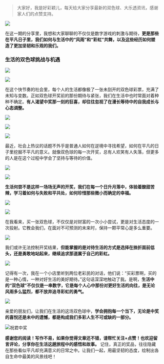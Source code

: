 > 大家好，我是好彩颖儿，每天给大家分享最新的双色球、大乐透资讯，感谢家人们的点赞支持。


![](https://cdn.jsdelivr.net/gh/wangwenjie1314/PicCDN/2024-6-20/1718847632947-image.png)


在这一期的分享里，我想和大家聊聊的不仅仅是数字游戏的刺激与期待，**更是那些在平凡日子里，我们如何与生活中的“风雨”和“彩虹”共舞，以及这些经历如何塑造了更加坚韧和乐观的我们。**

### 生活的双色球挑战与机遇


![](https://cdn.jsdelivr.net/gh/wangwenjie1314/PicCDN/2024-6-30/1719716337267-image.png)

![](https://cdn.jsdelivr.net/gh/wangwenjie1314/PicCDN/2024-6-30/1719716343211-image.png)


在这个快节奏的社会里，每个人的生活都像极了一张未刮开的双色球彩票，充满了未知与变数。正如双色球开奖前的那份期待与紧张，我们在生活中也时常面对着种种不确定。**有人渴望中奖那一刻的狂喜，却往往忽视了在漫长等待中的自我成长与心态调整。**


![](https://cdn.jsdelivr.net/gh/wangwenjie1314/PicCDN/2024-6-30/1719716353597-image.png)


![](https://cdn.jsdelivr.net/gh/wangwenjie1314/PicCDN/2024-6-30/1719716360447-image.png)


![](https://cdn.jsdelivr.net/gh/wangwenjie1314/PicCDN/2024-6-30/1719716366482-image.png)

最近，社会上热议的话题不外乎是普通人如何在逆境中寻找希望，如何在平凡的日子里挖掘不平凡的意义。就像双色球的每一次开奖，总有人欢笑有人失落，但更多的人是在这个过程中学会了坚持与等待的价值。


![](https://cdn.jsdelivr.net/gh/wangwenjie1314/PicCDN/2024-6-30/1719716372418-image.png)

![](https://cdn.jsdelivr.net/gh/wangwenjie1314/PicCDN/2024-6-30/1719716380811-image.png)



**生活何尝不是这样一场场无声的开奖，我们在每一个日升月落中，体验着酸甜苦辣，学习着如何与失败和平共处，如何珍惜那些微小而确定的幸福。**


![](https://cdn.jsdelivr.net/gh/wangwenjie1314/PicCDN/2024-6-30/1719716387751-image.png)


![](https://cdn.jsdelivr.net/gh/wangwenjie1314/PicCDN/2024-6-30/1719716395070-image.png)


在我看来，买一张双色球，不仅仅是对财富的一次小小尝试，更是对生活态度的一次投射。它教会我们，在面对不可预测的未来时，保持一颗平常心是多么重要。

![](https://cdn.jsdelivr.net/gh/wangwenjie1314/PicCDN/2024-6-30/1719716400700-image.png)



我们或许无法控制开奖结果，**但能掌握的是对待生活的方式是选择在挫折面前低头，还是勇敢地站起来，继续追求那道属于自己的彩虹。**

![](https://cdn.jsdelivr.net/gh/wangwenjie1314/PicCDN/2024-6-30/1719716410474-image.png)


记得有一次，我在一个小店里听到两位老彩民的对话，他们说：“买彩票啊，买的是一种心情，一种对好生活的美好期待。”这句话深深地触动了我。是啊，**生活中的“双色球”不仅仅是一串数字，它是每个人心中那份对更好生活的向往，是无论风雨多么猛烈，都不放弃追寻彩虹的勇气。**


![](https://cdn.jsdelivr.net/gh/wangwenjie1314/PicCDN/2024-6-30/1719716423574-image.png)


亲爱的朋友们，让我们在生活的这场双色球中，**学会拥抱每一个当下，无论是中奖的喜悦还是未中的遗憾，都是构成我们多彩人生不可或缺的一部分。**


![祝君中奖](https://cdn.jsdelivr.net/gh/wangwenjie1314/PicCDN/2024-6-30/1719716786429-image.png)


**感谢您的阅读！写作不易，如果你觉得文章还不错，请帮忙关注+点赞！也欢迎留言评论，分享你在生活这趟旅程中的感悟和故事。** 记住，真正的奖品，往往隐藏在那些看似平凡却充满意义的日常之中。让我们一起，用最坚韧的态度，绘制出各自生命中最美的风景线吧！
